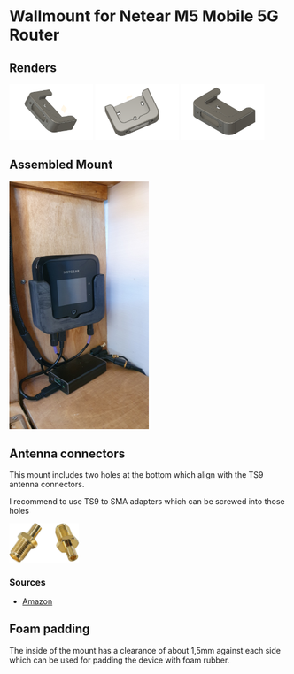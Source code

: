 # Wallmount for Netear M5 Mobile 5G Router

## Renders

<img src="renders/1.png" width="30%" />
<img src="renders/2.png" width="30%" />
<img src="renders/3.png" width="30%" />

## Assembled Mount

<img src="netgear-m5-wall-mount.jpg" width="50%" />

## Antenna connectors

This mount includes two holes at the bottom which align with the TS9 antenna connectors.

I recommend to use TS9 to SMA adapters which can be screwed into those holes

<img src="ts9-sma.jpg" width="25%" />

### Sources

- [Amazon](https://www.amazon.de/-/en/Antenna-Adapter-Straight-Connector-Broadband/dp/B08RYZ811X)

## Foam padding

The inside of the mount has a clearance of about 1,5mm against each side which can be used for padding the device with foam rubber.
